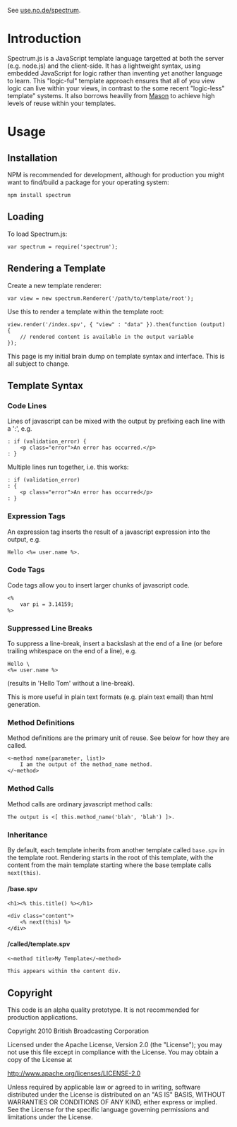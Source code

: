 See <a href="http://use.no.de/spectrum">use.no.de/spectrum</a>.

Introduction
============

Spectrum.js is a JavaScript template language targetted at both the server (e.g. node.js) and the client-side. It has a lightweight syntax, using embedded JavaScript for logic rather than inventing yet another language to learn. This "logic-ful" template approach ensures that all of you view logic can live within your views, in contrast to the some recent "logic-less" template" systems. It also borrows heavilly from <a href="http://masonhq.com/">Mason</a> to achieve high levels of reuse within your templates.

Usage
=====

Installation
------------

NPM is recommended for development, although for production you might want to find/build a package for your operating system:

    npm install spectrum

Loading
-------

To load Spectrum.js:

    var spectrum = require('spectrum');

Rendering a Template
--------------------

Create a new template renderer:

    var view = new spectrum.Renderer('/path/to/template/root');

Use this to render a template within the template root:
    
    view.render('/index.spv', { "view" : "data" }).then(function (output) {
        // rendered content is available in the output variable
    });

This page is my initial brain dump on template syntax and interface. This is all subject to change.

Template Syntax
---------------

### Code Lines

Lines of javascript can be mixed with the output by prefixing each line with a ':', e.g.

    : if (validation_error) {
        <p class="error">An error has occurred.</p>
    : }

Multiple lines run together, i.e. this works:

    : if (validation_error)
    : {
        <p class="error">An error has occurred</p>
    : }

### Expression Tags

An expression tag inserts the result of a javascript expression into the output, e.g.

    Hello <%= user.name %>.

### Code Tags

Code tags allow you to insert larger chunks of javascript code.

    <%
        var pi = 3.14159;
    %>

### Suppressed Line Breaks

To suppress a line-break, insert a backslash at the end of a line (or before trailing whitespace on the end of a line), e.g.

    Hello \
    <%= user.name %>

(results in 'Hello Tom' without a line-break).

This is more useful in plain text formats (e.g. plain text email) than html generation.

### Method Definitions

Method definitions are the primary unit of reuse. See below for how they are called.

    <~method name(parameter, list)>
        I am the output of the method_name method.
    </~method>

### Method Calls

Method calls are ordinary javascript method calls:

    The output is <[ this.method_name('blah', 'blah') ]>.

### Inheritance

By default, each template inherits from another template called <code>base.spv</code> in the template root. Rendering starts in the root of this template, with the content from the main template starting where the base template calls <code>next(this)</code>.

#### /base.spv

    <h1><% this.title() %></h1>
    
    <div class="content">
        <% next(this) %>
    </div>

#### /called/template.spv

    <~method title>My Template</~method>
    
    This appears within the content div.

Copyright
---------

This code is an alpha quality prototype. It is not recommended for production applications.

Copyright 2010 British Broadcasting Corporation

Licensed under the Apache License, Version 2.0 (the "License");
you may not use this file except in compliance with the License.
You may obtain a copy of the License at

   http://www.apache.org/licenses/LICENSE-2.0

Unless required by applicable law or agreed to in writing, software
distributed under the License is distributed on an "AS IS" BASIS,
WITHOUT WARRANTIES OR CONDITIONS OF ANY KIND, either express or implied.
See the License for the specific language governing permissions and
limitations under the License.

